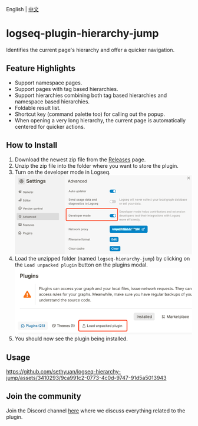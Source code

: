 English | [中文](README.zh.md)

# logseq-plugin-hierarchy-jump

Identifies the current page's hierarchy and offer a quicker navigation.

## Feature Highlights

- Support namespace pages.
- Support pages with tag based hierarchies.
- Support hierarchies combining both tag based hierarchies and namespace based hierarchies.
- Foldable result list.
- Shortcut key (command palette too) for calling out the popup.
- When opening a very long hierarchy, the current page is automatically centered for quicker actions.

## How to Install

1. Download the newest zip file from the [Releases](https://github.com/sethyuan/logseq-hierarchy-jump/releases) page.
1. Unzip the zip file into the folder where you want to store the plugin.
1. Turn on the developer mode in Logseq. ![](./assets/developer_mode.png)
1. Load the unzipped folder (named `logseq-hierarchy-jump`) by clicking on the `Load unpacked plugin` button on the plugins modal. ![](./assets/load_plugin.png)
1. You should now see the plugin being installed.

## Usage

https://github.com/sethyuan/logseq-hierarchy-jump/assets/3410293/9ca991c2-0773-4c0d-9747-91d5a5013943

## Join the community

Join the Discord channel [here](https://discord.gg/DHud5TtMSK) where we discuss everything related to the plugin.
